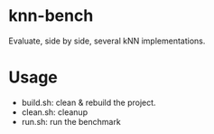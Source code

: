 # knn-bench

Evaluate, side by side, several kNN implementations.

# Usage

- build.sh: clean & rebuild the project.
- clean.sh: cleanup
- run.sh: run the benchmark
